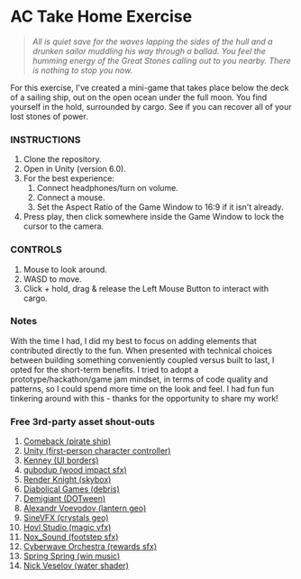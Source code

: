 # AC Take Home Exercise

> _All is quiet save for the waves lapping the sides of the hull and a drunken sailor muddling his way through a ballad. You feel the humming energy of the Great Stones calling out to you nearby. There is nothing to stop you now._ 

For this exercise, I've created a mini-game that takes place below the deck of a sailing ship, out on the open ocean under the full moon. You find yourself in the hold, surrounded by cargo. See if you can recover all of your lost stones of power.

### INSTRUCTIONS
1. Clone the repository.
2. Open in Unity (version 6.0).
3. For the best experience:
   1. Connect headphones/turn on volume.
   2. Connect a mouse.
   2. Set the Aspect Ratio of the Game Window to 16:9 if it isn't already.
4. Press play, then click somewhere inside the Game Window to lock the cursor to the camera.

### CONTROLS
1. Mouse to look around.
2. WASD to move.
3. Click + hold, drag & release the Left Mouse Button to interact with cargo.

### Notes

With the time I had, I did my best to focus on adding elements that contributed directly to the fun. When presented with technical choices between building something conveniently coupled versus built to last, I opted for the short-term benefits. I tried to adopt a prototype/hackathon/game jam mindset, in terms of code quality and patterns, so I could spend more time on the look and feel. I had fun fun tinkering around with this - thanks for the opportunity to share my work!

### Free 3rd-party asset shout-outs

1. [Comeback (pirate ship)](https://assetstore.unity.com/packages/3d/vehicles/sea/stylized-pirate-ship-200192)
2. [Unity (first-person character controller)](https://assetstore.unity.com/packages/essentials/starter-assets-firstperson-updates-in-new-charactercontroller-pa-196525)
3. [Kenney (UI borders)](https://kenney.nl/assets/fantasy-ui-borders) 
4. [qubodup (wood impact sfx)](https://opengameart.org/content/35-wooden-crackshitsdestructions)
5. [Render Knight (skybox)](https://assetstore.unity.com/packages/2d/textures-materials/sky/fantasy-skybox-free-18353)
6. [Diabolical Games (debris)](https://assetstore.unity.com/packages/3d/props/industrial/destructible-wooden-crates-263490)  
7. [Demigiant (DOTween)](https://dotween.demigiant.com/index.php)
8. [Alexandr Voevodov (lantern geo)](https://assetstore.unity.com/packages/3d/environments/historic/modular-medieval-lanterns-85527) 
9. [SineVFX (crystals geo)](https://assetstore.unity.com/packages/3d/environments/fantasy/translucent-crystals-106274)
10. [Hovl Studio (magic vfx)](https://assetstore.unity.com/packages/vfx/particles/spells/magic-effects-free-247933) 
11. [Nox_Sound (footstep sfx)](https://assetstore.unity.com/packages/audio/sound-fx/foley/footsteps-essentials-189879)  
12. [Cyberwave Orchestra (rewards sfx)](https://assetstore.unity.com/packages/audio/sound-fx/hints-stars-points-rewards-sound-effects-lite-pack-295538) 
13. [Spring Spring (win music)](https://opengameart.org/content/fanfares)
14. [Nick Veselov (water shader)](https://assetstore.unity.com/packages/vfx/shaders/water-shaders-v2-x-149916)
